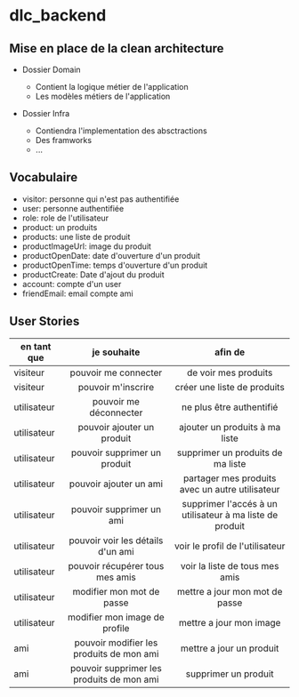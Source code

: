 # dlc_backend

## Mise en place de la clean architecture
- Dossier Domain
  - Contient la logique métier de l'application
  - Les modèles métiers de l'application

- Dossier Infra
  - Contiendra l'implementation des absctractions
  - Des framworks
  - ...

## Vocabulaire

- visitor: personne qui n'est pas authentifiée
- user: personne authentifiée
- role: role de l'utilisateur
- product: un produits
- products: une liste de produit
- productImageUrl: image du produit
- productOpenDate: date d'ouverture d'un produit
- productOpenTime: temps d'ouverture d'un produit
- productCreate: Date d'ajout du produit
- account: compte d'un user
- friendEmail: email compte ami



## User Stories
| en tant que | je souhaite | afin de |
|---    |:-:    |:-:    |
| visiteur | pouvoir me connecter | de voir mes produits |
| visiteur | pouvoir m'inscrire | créer une liste de produits |
| utilisateur | pouvoir me déconnecter |ne plus être authentifié |
| utilisateur | pouvoir ajouter un produit | ajouter un produits à ma liste |
| utilisateur | pouvoir supprimer un produit | supprimer un produits de ma liste |
| utilisateur | pouvoir ajouter un ami | partager mes produits avec un autre utilisateur |
| utilisateur | pouvoir supprimer un ami | supprimer l'accés à un utilisateur à ma liste de produit |
| utilisateur | pouvoir voir les détails d'un ami | voir le profil de l'utilisateur |
| utilisateur | pouvoir récupérer tous mes amis | voir la liste de tous mes amis |
| utilisateur | modifier mon mot de passe | mettre a jour mon mot de passe |
| utilisateur | modifier mon image de profile | mettre a jour mon image |
| ami | pouvoir modifier les produits de mon ami| mettre a jour un produit |
| ami | pouvoir supprimer les produits de mon ami| supprimer un produit |


